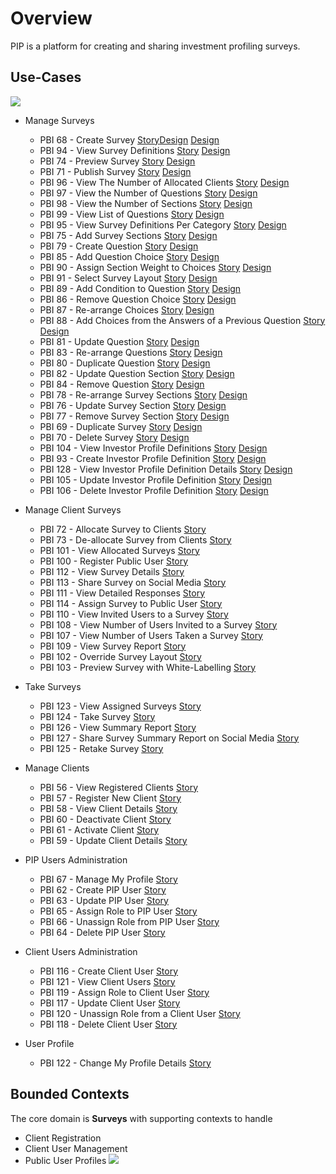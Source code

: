# Overview

PIP is a platform for creating and sharing investment profiling surveys.

## Use-Cases
![](images/overview-uc.png)

* Manage Surveys
	- PBI 68 - Create Survey [Story][PBI68][Design](use-cases/manage-surveys-ucs.md#create-survey) [Design](use-cases/manage-surveys-ucs.md#create-survey)
	- PBI 94 - View Survey Definitions [Story][PBI94] [Design](use-cases/manage-surveys-ucs.md#view-survey-definitions)
	- PBI 74 - Preview Survey [Story][PBI74] [Design](use-cases/manage-surveys-ucs.md#preview-survey)
	- PBI 71 - Publish Survey [Story][PBI71] [Design](use-cases/manage-surveys-ucs.md#publish-survey)
	- PBI 96 - View The Number of Allocated Clients [Story][PBI96] [Design](use-cases/manage-surveys-ucs.md#view-the-number-of-allocated-clients)
	- PBI 97 - View the Number of Questions [Story][PBI97] [Design](use-cases/manage-surveys-ucs.md#view-the-number-of-questions)
	- PBI 98 - View the Number of Sections [Story][PBI98] [Design](use-cases/manage-surveys-ucs.md#view-the-number-of-sections)
	- PBI 99 - View List of Questions [Story][PBI99] [Design](use-cases/manage-surveys-ucs.md#view-list-of-questions)
	- PBI 95 - View Survey Definitions Per Category [Story][PBI95] [Design](use-cases/manage-surveys-ucs.md#view-survey-definition)
	- PBI 75 - Add Survey Sections [Story][PBI75] [Design](use-cases/manage-surveys-ucs.md#add-survey-sections)
	- PBI 79 - Create Question [Story][PBI79] [Design](use-cases/manage-surveys-ucs.md#create-question)
	- PBI 85 - Add Question Choice [Story][PBI85] [Design](use-cases/manage-surveys-ucs.md#add-question-choice)
	- PBI 90 - Assign Section Weight to Choices [Story][PBI90] [Design](use-cases/manage-surveys-ucs.md#assign-section-weight-to-choices)
	- PBI 91 - Select Survey Layout [Story][PBI91] [Design](use-cases/manage-surveys-ucs.md#select-survey-layout)
	- PBI 89 - Add Condition to Question [Story][PBI89] [Design](use-cases/manage-surveys-ucs.md#add-condition-to-question)
	- PBI 86 - Remove Question Choice [Story][PBI86] [Design](use-cases/manage-surveys-ucs.md#remove-question-choice)
	- PBI 87 - Re-arrange Choices [Story][PBI87] [Design](use-cases/manage-surveys-ucs.md#re-arrange-choices)
	- PBI 88 - Add Choices from the Answers of a Previous Question [Story][PBI88] [Design](use-cases/manage-surveys-ucs.md#add-choices-from-the-answers-of-a-previous-question)
	- PBI 81 - Update Question [Story][PBI81] [Design](use-cases/manage-surveys-ucs.md#update-question)
	- PBI 83 - Re-arrange Questions [Story][PBI83] [Design](use-cases/manage-surveys-ucs.md#re-arrange-questions)
	- PBI 80 - Duplicate Question [Story][PBI80] [Design](use-cases/manage-surveys-ucs.md#duplicate-question)
	- PBI 82 - Update Question Section [Story][PBI82] [Design](use-cases/manage-surveys-ucs.md#update-question-section)
	- PBI 84 - Remove Question [Story][PBI84] [Design](use-cases/manage-surveys-ucs.md#remove-question)
	- PBI 78 - Re-arrange Survey Sections [Story][PBI78] [Design](use-cases/manage-surveys-ucs.md#re-arrange-survey-sections)
	- PBI 76 - Update Survey Section [Story][PBI76] [Design](use-cases/manage-surveys-ucs.md#update-survey-section)
	- PBI 77 - Remove Survey Section [Story][PBI77] [Design](use-cases/manage-surveys-ucs.md#remove-survey-section)
	- PBI 69 - Duplicate Survey [Story][PBI69] [Design](use-cases/manage-surveys-ucs.md#duplicate-survey)
	- PBI 70 - Delete Survey [Story][PBI70] [Design](use-cases/manage-surveys-ucs.md#delete-survey)
	- PBI 104 - View Investor Profile Definitions [Story][PBI104] [Design](use-cases/manage-surveys-ucs.md#view-investor-profile-definitions)
	- PBI 93 - Create Investor Profile Definition [Story][PBI93] [Design](use-cases/manage-surveys-ucs.md#create-investor-profile-definition)
	- PBI 128 - View Investor Profile Definition Details [Story][PBI128] [Design](use-cases/manage-surveys-ucs.md#view-investor-profile-definition-details)
	- PBI 105 - Update Investor Profile Definition [Story][PBI105] [Design](use-cases/manage-surveys-ucs.md#update-investor-profile-definition)
	- PBI 106 - Delete Investor Profile Definition [Story][PBI106] [Design](use-cases/manage-surveys-ucs.md#delete-investor-profile-definition)

* Manage Client Surveys
	- PBI 72 - Allocate Survey to Clients [Story][PBI72]
	- PBI 73 - De-allocate Survey from Clients [Story][PBI73]
	- PBI 101 - View Allocated Surveys [Story][PBI101]
	- PBI 100 - Register Public User [Story][PBI100]
	- PBI 112 - View Survey Details [Story][PBI112]
	- PBI 113 - Share Survey on Social Media [Story][PBI113]
	- PBI 111 - View Detailed Responses [Story][PBI111]
	- PBI 114 - Assign Survey to Public User [Story][PBI114]
	- PBI 110 - View Invited Users to a Survey [Story][PBI110]
	- PBI 108 - View Number of Users Invited to a Survey [Story][PBI108]
	- PBI 107 - View Number of Users Taken a Survey [Story][PBI107]
	- PBI 109 - View Survey Report [Story][PBI109]
	- PBI 102 - Override Survey Layout [Story][PBI102]
	- PBI 103 - Preview Survey with White-Labelling [Story][PBI103]
* Take Surveys
	- PBI 123 - View Assigned Surveys [Story][PBI123]
	- PBI 124 - Take Survey [Story][PBI124]
	- PBI 126 - View Summary Report [Story][PBI126]
	- PBI 127 - Share Survey Summary Report on Social Media [Story][PBI127]
	- PBI 125 - Retake Survey [Story][PBI125]
* Manage Clients
	- PBI 56 - View Registered Clients [Story][PBI56]
	- PBI 57 - Register New Client [Story][PBI57]
	- PBI 58 - View Client Details [Story][PBI58]
	- PBI 60 - Deactivate Client [Story][PBI60]
	- PBI 61 - Activate Client [Story][PBI61]
	- PBI 59 - Update Client Details [Story][PBI59]
* PIP Users Administration
	- PBI 67 - Manage My Profile [Story][PBI67]
	- PBI 62 - Create PIP User [Story][PBI62]
	- PBI 63 - Update PIP User [Story][PBI63]
	- PBI 65 - Assign Role to PIP User [Story][PBI65]
	- PBI 66 - Unassign Role from PIP User [Story][PBI66]
	- PBI 64 - Delete PIP User [Story][PBI64]
* Client Users Administration
	- PBI 116 - Create Client User [Story][PBI116]
	- PBI 121 - View Client Users [Story][PBI121]
	- PBI 119 - Assign Role to Client User [Story][PBI119]
	- PBI 117 - Update Client User [Story][PBI117]
	- PBI 120 - Unassign Role from a Client User [Story][PBI120]
	- PBI 118 - Delete Client User [Story][PBI118]
* User Profile
	- PBI 122 - Change My Profile Details [Story][PBI122]


## Bounded Contexts
The core domain is **Surveys** with supporting contexts to handle
* Client Registration
* Client User Management
* Public User Profiles
![](images/bounded-contexts-cd.png)

[PBI56]: https://tfstd.visualstudio.com/PIP/_workitems/edit/56 "View Registered Clients"
[PBI57]: https://tfstd.visualstudio.com/PIP/_workitems/edit/57 "Register New Client"
[PBI58]: https://tfstd.visualstudio.com/PIP/_workitems/edit/58 "View Client Details"
[PBI60]: https://tfstd.visualstudio.com/PIP/_workitems/edit/60 "Deactivate Client"
[PBI61]: https://tfstd.visualstudio.com/PIP/_workitems/edit/61 "Activate Client"
[PBI59]: https://tfstd.visualstudio.com/PIP/_workitems/edit/59 "Update Client Details"
[PBI101]: https://tfstd.visualstudio.com/PIP/_workitems/edit/101 "View Allocated Surveys"
[PBI100]: https://tfstd.visualstudio.com/PIP/_workitems/edit/100 "Register Public User"
[PBI123]: https://tfstd.visualstudio.com/PIP/_workitems/edit/123 "View Assigned Surveys"
[PBI124]: https://tfstd.visualstudio.com/PIP/_workitems/edit/124 "Take Survey"
[PBI126]: https://tfstd.visualstudio.com/PIP/_workitems/edit/126 "View Summary Report"
[PBI127]: https://tfstd.visualstudio.com/PIP/_workitems/edit/127 "Share Survey Summary Report on Social Media"
[PBI125]: https://tfstd.visualstudio.com/PIP/_workitems/edit/125 "Retake Survey"
[PBI112]: https://tfstd.visualstudio.com/PIP/_workitems/edit/112 "View Survey Details"
[PBI113]: https://tfstd.visualstudio.com/PIP/_workitems/edit/113 "Share Survey on Social Media"
[PBI111]: https://tfstd.visualstudio.com/PIP/_workitems/edit/111 "View Detailed Responses"
[PBI114]: https://tfstd.visualstudio.com/PIP/_workitems/edit/114 "Assign Survey to Public User"
[PBI110]: https://tfstd.visualstudio.com/PIP/_workitems/edit/110 "View Invited Users to a Survey"
[PBI108]: https://tfstd.visualstudio.com/PIP/_workitems/edit/108 "View Number of Users Invited to a Survey"
[PBI107]: https://tfstd.visualstudio.com/PIP/_workitems/edit/107 "View Number of Users Taken a Survey"
[PBI109]: https://tfstd.visualstudio.com/PIP/_workitems/edit/109 "View Survey Report"
[PBI104]: https://tfstd.visualstudio.com/PIP/_workitems/edit/104 "View Investor Profile Definitions"
[PBI93]: https://tfstd.visualstudio.com/PIP/_workitems/edit/93 "Create Investor Profile Definition"
[PBI128]: https://tfstd.visualstudio.com/PIP/_workitems/edit/128 "View Investor Profile Definition Details"
[PBI105]: https://tfstd.visualstudio.com/PIP/_workitems/edit/105 "Update Investor Profile Definition"
[PBI106]: https://tfstd.visualstudio.com/PIP/_workitems/edit/106 "Delete Investor Profile Definition"
[PBI68]: https://tfstd.visualstudio.com/PIP/_workitems/edit/68 "Create Survey"
[PBI94]: https://tfstd.visualstudio.com/PIP/_workitems/edit/94 "View Survey Definitions"
[PBI74]: https://tfstd.visualstudio.com/PIP/_workitems/edit/74 "Preview Survey"
[PBI71]: https://tfstd.visualstudio.com/PIP/_workitems/edit/71 "Publish Survey"
[PBI72]: https://tfstd.visualstudio.com/PIP/_workitems/edit/72 "Allocate Survey to Clients"
[PBI96]: https://tfstd.visualstudio.com/PIP/_workitems/edit/96 "View The Number of Allocated Clients"
[PBI97]: https://tfstd.visualstudio.com/PIP/_workitems/edit/97 "View the Number of Questions"
[PBI98]: https://tfstd.visualstudio.com/PIP/_workitems/edit/98 "View the Number of Sections"
[PBI99]: https://tfstd.visualstudio.com/PIP/_workitems/edit/99 "View List of Questions"
[PBI95]: https://tfstd.visualstudio.com/PIP/_workitems/edit/95 "View Survey Definitions Per Category"
[PBI75]: https://tfstd.visualstudio.com/PIP/_workitems/edit/75 "Add Survey Sections"
[PBI79]: https://tfstd.visualstudio.com/PIP/_workitems/edit/79 "Create Question"
[PBI85]: https://tfstd.visualstudio.com/PIP/_workitems/edit/85 "Add Question Choice"
[PBI90]: https://tfstd.visualstudio.com/PIP/_workitems/edit/90 "Assign Section Weight to Choices"
[PBI91]: https://tfstd.visualstudio.com/PIP/_workitems/edit/91 "Select Survey Layout"
[PBI89]: https://tfstd.visualstudio.com/PIP/_workitems/edit/89 "Add Condition to Question"
[PBI86]: https://tfstd.visualstudio.com/PIP/_workitems/edit/86 "Remove Question Choice"
[PBI87]: https://tfstd.visualstudio.com/PIP/_workitems/edit/87 "Re-arrange Choices"
[PBI88]: https://tfstd.visualstudio.com/PIP/_workitems/edit/88 "Add Choices from the Answers of a Previous Question"
[PBI81]: https://tfstd.visualstudio.com/PIP/_workitems/edit/81 "Update Question"
[PBI83]: https://tfstd.visualstudio.com/PIP/_workitems/edit/83 "Re-arrange Questions"
[PBI80]: https://tfstd.visualstudio.com/PIP/_workitems/edit/80 "Duplicate Question"
[PBI82]: https://tfstd.visualstudio.com/PIP/_workitems/edit/82 "Update Question Section"
[PBI84]: https://tfstd.visualstudio.com/PIP/_workitems/edit/84 "Remove Question"
[PBI78]: https://tfstd.visualstudio.com/PIP/_workitems/edit/78 "Re-arrange Survey Sections"
[PBI76]: https://tfstd.visualstudio.com/PIP/_workitems/edit/76 "Update Survey Section"
[PBI77]: https://tfstd.visualstudio.com/PIP/_workitems/edit/77 "Remove Survey Section"
[PBI73]: https://tfstd.visualstudio.com/PIP/_workitems/edit/73 "De-allocate Survey from Clients"
[PBI69]: https://tfstd.visualstudio.com/PIP/_workitems/edit/69 "Duplicate Survey"
[PBI70]: https://tfstd.visualstudio.com/PIP/_workitems/edit/70 "Delete Survey"
[PBI67]: https://tfstd.visualstudio.com/PIP/_workitems/edit/67 "Manage My Profile"
[PBI62]: https://tfstd.visualstudio.com/PIP/_workitems/edit/62 "Create PIP User"
[PBI63]: https://tfstd.visualstudio.com/PIP/_workitems/edit/63 "Update PIP User"
[PBI65]: https://tfstd.visualstudio.com/PIP/_workitems/edit/65 "Assign Role to PIP User"
[PBI66]: https://tfstd.visualstudio.com/PIP/_workitems/edit/66 "Unassign Role from PIP User"
[PBI64]: https://tfstd.visualstudio.com/PIP/_workitems/edit/64 "Delete PIP User"
[PBI102]: https://tfstd.visualstudio.com/PIP/_workitems/edit/102 "Override Survey Layout"
[PBI103]: https://tfstd.visualstudio.com/PIP/_workitems/edit/103 "Preview Survey with White-Labelling"
[PBI116]: https://tfstd.visualstudio.com/PIP/_workitems/edit/116 "Create Client User"
[PBI121]: https://tfstd.visualstudio.com/PIP/_workitems/edit/121 "View Client Users"
[PBI119]: https://tfstd.visualstudio.com/PIP/_workitems/edit/119 "Assign Role to Client User"
[PBI117]: https://tfstd.visualstudio.com/PIP/_workitems/edit/117 "Update Client User"
[PBI120]: https://tfstd.visualstudio.com/PIP/_workitems/edit/120 "Unassign Role from a Client User"
[PBI118]: https://tfstd.visualstudio.com/PIP/_workitems/edit/118 "Delete Client User"
[PBI122]: https://tfstd.visualstudio.com/PIP/_workitems/edit/122 "Change My Profile Details"
